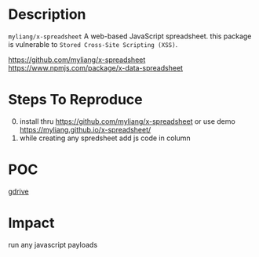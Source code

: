 # Description

`myliang/x-spreadsheet` A web-based JavaScript spreadsheet. this package is vulnerable to `Stored Cross-Site Scripting (XSS)`.

https://github.com/myliang/x-spreadsheet
https://www.npmjs.com/package/x-data-spreadsheet

# Steps To Reproduce

  0) install thru https://github.com/myliang/x-spreadsheet or use demo https://myliang.github.io/x-spreadsheet/
  1) while creating any spredsheet add js code in column
  
# POC

  [gdrive](https://drive.google.com/file/d/1VqfAgldmtY-qrgHRfizVvAH2oIFZVT-q/view?usp=sharing)
  
# Impact

run any javascript payloads
